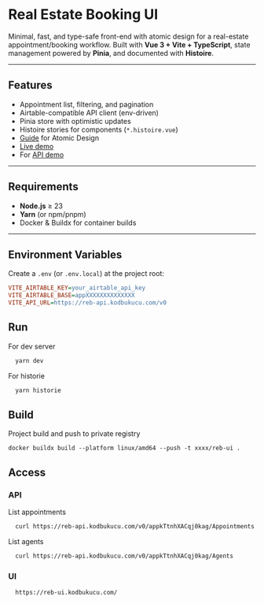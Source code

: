 # Real Estate Booking UI

Minimal, fast, and type-safe front-end with atomic design for a real-estate appointment/booking workflow. Built with **Vue 3 + Vite + TypeScript**, state management powered by **Pinia**, and documented with **Histoire**.

---

## Features
- Appointment list, filtering, and pagination
- Airtable-compatible API client (env-driven)
- Pinia store with optimistic updates
- Histoire stories for components (`*.histoire.vue`)
- [Guide](https://atomicdesign.bradfrost.com/) for Atomic Design
- [Live demo](https://reb-ui.kodbukucu.com/)
- For [API demo](https://reb-api.kodbukucu.com/v0/appkTtnhXACqj0kag/Appointments)

---

## Requirements
- **Node.js** ≥ 23
- **Yarn** (or npm/pnpm)
- Docker & Buildx for container builds

---

## Environment Variables
Create a `.env` (or `.env.local`) at the project root:

```ini
VITE_AIRTABLE_KEY=your_airtable_api_key
VITE_AIRTABLE_BASE=appXXXXXXXXXXXXXX
VITE_API_URL=https://reb-api.kodbukucu.com/v0
```

## Run
For dev server
```bash
  yarn dev
```
For historie
```bash
  yarn historie
```

## Build
Project build and push to private registry
```
docker buildx build --platform linux/amd64 --push -t xxxx/reb-ui .
```

## Access
### API
List appointments
```bash
  curl https://reb-api.kodbukucu.com/v0/appkTtnhXACqj0kag/Appointments
```
List agents
```bash
  curl https://reb-api.kodbukucu.com/v0/appkTtnhXACqj0kag/Agents
```

### UI
```
  https://reb-ui.kodbukucu.com/
```

